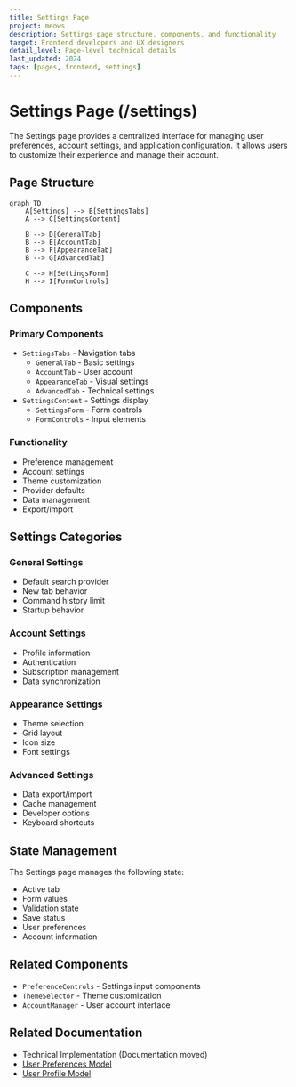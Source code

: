 ```yaml
---
title: Settings Page
project: meows
description: Settings page structure, components, and functionality
target: Frontend developers and UX designers
detail_level: Page-level technical details
last_updated: 2024
tags: [pages, frontend, settings]
---
```


# Settings Page (/settings)

The Settings page provides a centralized interface for managing user preferences, account settings, and application configuration. It allows users to customize their experience and manage their account.

## Page Structure

```mermaid
graph TD
    A[Settings] --> B[SettingsTabs]
    A --> C[SettingsContent]

    B --> D[GeneralTab]
    B --> E[AccountTab]
    B --> F[AppearanceTab]
    B --> G[AdvancedTab]

    C --> H[SettingsForm]
    H --> I[FormControls]
```

## Components

### Primary Components

- `SettingsTabs` - Navigation tabs
  - `GeneralTab` - Basic settings
  - `AccountTab` - User account
  - `AppearanceTab` - Visual settings
  - `AdvancedTab` - Technical settings
- `SettingsContent` - Settings display
  - `SettingsForm` - Form controls
  - `FormControls` - Input elements

### Functionality

- Preference management
- Account settings
- Theme customization
- Provider defaults
- Data management
- Export/import

## Settings Categories

### General Settings

- Default search provider
- New tab behavior
- Command history limit
- Startup behavior

### Account Settings

- Profile information
- Authentication
- Subscription management
- Data synchronization

### Appearance Settings

- Theme selection
- Grid layout
- Icon size
- Font settings

### Advanced Settings

- Data export/import
- Cache management
- Developer options
- Keyboard shortcuts

## State Management

The Settings page manages the following state:

- Active tab
- Form values
- Validation state
- Save status
- User preferences
- Account information

## Related Components

- `PreferenceControls` - Settings input components
- `ThemeSelector` - Theme customization
- `AccountManager` - User account interface

## Related Documentation

- Technical Implementation (Documentation moved)
- [User Preferences Model](../models/user-preferences.md)
- [User Profile Model](../models/user-profile.md)
